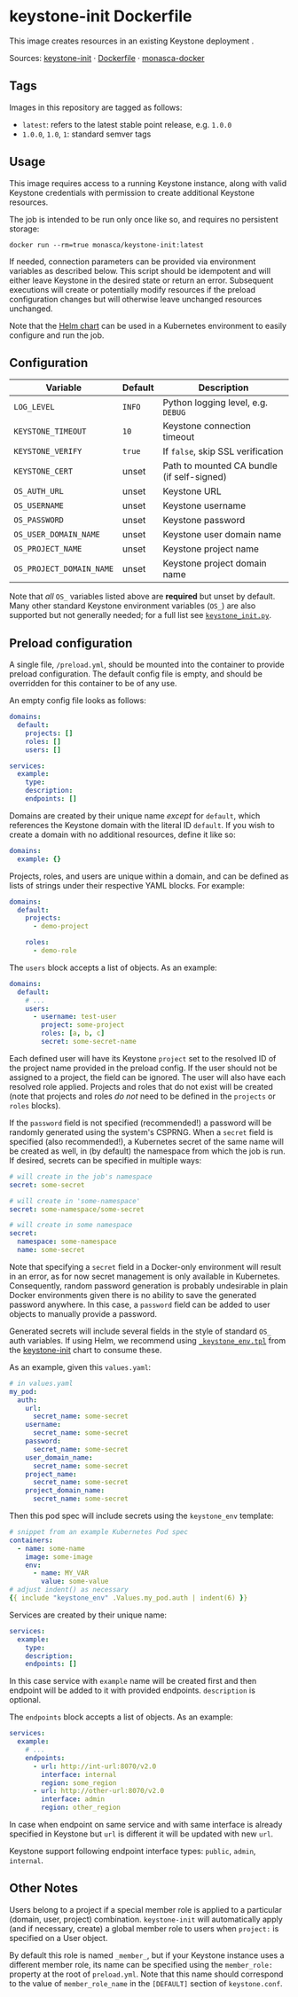 keystone-init Dockerfile
========================

This image creates resources in an existing Keystone deployment .

Sources: [keystone-init][1] &middot; [Dockerfile][2] &middot; [monasca-docker][3]

Tags
----

Images in this repository are tagged as follows:

 * `latest`: refers to the latest stable point release, e.g. `1.0.0`
 * `1.0.0`, `1.0`, `1`: standard semver tags

Usage
-----

This image requires access to a running Keystone instance, along with valid
Keystone credentials with permission to create additional Keystone resources.

The job is intended to be run only once like so, and requires no persistent
storage:

    docker run --rm=true monasca/keystone-init:latest

If needed, connection parameters can be provided via environment variables as
described below. This script should be idempotent and will either leave Keystone
in the desired state or return an error. Subsequent executions will create or
potentially modify resources if the preload configuration changes but will
otherwise leave unchanged resources unchanged.

Note that the [Helm chart][4] can be used in a Kubernetes environment to easily
configure and run the job.

Configuration
-------------

| Variable           | Default          | Description                      |
|--------------------|------------------|----------------------------------|
| `LOG_LEVEL`        | `INFO` | Python logging level, e.g. `DEBUG`         |
| `KEYSTONE_TIMEOUT` | `10`   | Keystone connection timeout                |
| `KEYSTONE_VERIFY`  | `true` | If `false`, skip SSL verification          |
| `KEYSTONE_CERT`    | unset  | Path to mounted CA bundle (if self-signed) |
| `OS_AUTH_URL`            | unset | Keystone URL                          |
| `OS_USERNAME`            | unset | Keystone username                     |
| `OS_PASSWORD`            | unset | Keystone password                     |
| `OS_USER_DOMAIN_NAME`    | unset | Keystone user domain name             |
| `OS_PROJECT_NAME`        | unset | Keystone project name                 |
| `OS_PROJECT_DOMAIN_NAME` | unset | Keystone project domain name          |

Note that *all* `OS_` variables listed above are **required** but unset by
default. Many other standard Keystone environment variables (`OS_`) are also
supported but not generally needed; for a full list see [`keystone_init.py`][5].

Preload configuration
---------------------

A single file, `/preload.yml`, should be mounted into the container to provide
preload configuration. The default config file is empty, and should be
overridden for this container to be of any use.

An empty config file looks as follows:

```yaml
domains:
  default:
    projects: []
    roles: []
    users: []

services:
  example:
    type:
    description:
    endpoints: []
```

Domains are created by their unique name *except* for `default`, which
references the Keystone domain with the literal ID `default`. If you wish to
create a domain with no additional resources, define it like so:

```yaml
domains:
  example: {}
```

Projects, roles, and users are unique within a domain, and can be defined as
lists of strings under their respective YAML blocks. For example:

```yaml
domains:
  default:
    projects:
      - demo-project

    roles:
      - demo-role
```

The `users` block accepts a list of objects. As an example:

```yaml
domains:
  default:
    # ...
    users:
      - username: test-user
        project: some-project
        roles: [a, b, c]
        secret: some-secret-name
```

Each defined user will have its Keystone `project` set to the resolved ID of
the project name provided in the preload config. If the user should not be
assigned to a project, the field can be ignored. The user will also have each
resolved role applied. Projects and roles that do not exist will be created
(note that projects and roles *do not* need to be defined in the `projects` or
`roles` blocks).

If the `password` field is not specified (recommended!) a password will be
randomly generated using the system's CSPRNG. When a `secret` field is specified
(also recommended!), a Kubernetes secret of the same name will be created as
well, in (by default) the namespace from which the job is run. If desired,
secrets can be specified in multiple ways:

```yaml
# will create in the job's namespace
secret: some-secret

# will create in 'some-namespace'
secret: some-namespace/some-secret

# will create in some namespace
secret:
  namespace: some-namespace
  name: some-secret
```

Note that specifying a `secret` field in a Docker-only environment will result
in an error, as for now secret management is only available in Kubernetes.
Consequently, random password generation is probably undesirable in plain Docker
environments given there is no ability to save the generated password anywhere.
In this case, a `password` field can be added to user objects to manually
provide a password.

Generated secrets will include several fields in the style of standard `OS_`
auth variables. If using Helm, we recommend using [`_keystone_env.tpl`][6] from
the [keystone-init][4] chart to consume these.

As an example, given this `values.yaml`:
```yaml
# in values.yaml
my_pod:
  auth:
    url:
      secret_name: some-secret
    username:
      secret_name: some-secret
    password:
      secret_name: some-secret
    user_domain_name:
      secret_name: some-secret
    project_name:
      secret_name: some-secret
    project_domain_name:
      secret_name: some-secret
```

Then this pod spec will include secrets using the `keystone_env` template:
```yaml
# snippet from an example Kubernetes Pod spec
containers:
  - name: some-name
    image: some-image
    env:
      - name: MY_VAR
        value: some-value
# adjust indent() as necessary
{{ include "keystone_env" .Values.my_pod.auth | indent(6) }}
```

Services are created by their unique name:
```yaml
services:
  example:
    type:
    description:
    endpoints: []
```
In this case service with `example` name will be created first and then
endpoint will be added to it with provided endpoints.
`description` is optional.

The `endpoints` block accepts a list of objects. As an example:
```yaml
services:
  example:
    # ...
    endpoints:
      - url: http://int-url:8070/v2.0
        interface: internal
        region: some_region
      - url: http://other-url:8070/v2.0
        interface: admin
        region: other_region
```
In case when endpoint on same service and with same interface is already
specified in Keystone but `url` is different it will be updated with new `url`.

Keystone support following endpoint interface types:
`public`, `admin`, `internal`.

Other Notes
-----------

Users belong to a project if a special member role is applied to a particular
(domain, user, project) combination. `keystone-init` will automatically apply
(and if necessary, create) a global member role to users when `project:` is
specified on a User object.

By default this role is named `_member_`, but if your Keystone instance uses a
different member role, its name can be specified using the `member_role:`
property at the root of `preload.yml`. Note that this name should correspond to
the value of `member_role_name` in the `[DEFAULT]` section of `keystone.conf`.


[1]: https://github.com/monasca/monasca-docker/blob/master/keystone-init/
[2]: https://github.com/monasca/monasca-docker/blob/master/keystone-init/Dockerfile
[3]: https://github.com/monasca/monasca-docker/
[4]: https://github.com/monasca/monasca-helm/tree/master/keystone-init
[5]: https://github.com/monasca/monasca-docker/blob/7a7a6032c29ebba3a33e6af29566fd26243cf3ba/keystone-init/keystone_init.py#L39
[6]: https://github.com/monasca/monasca-helm/blob/master/keystone-init/templates/_keystone_env.tpl
